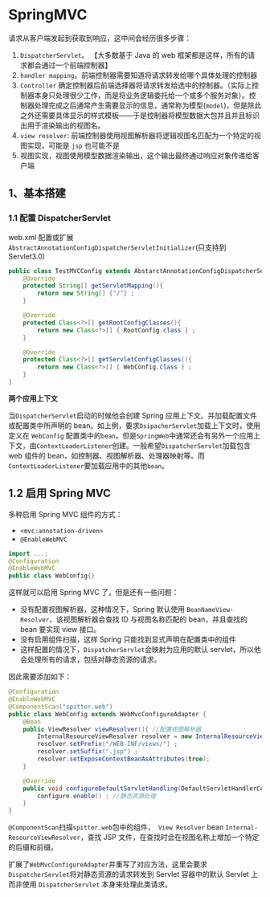 # SpringMVC

请求从客户端发起到获取到响应，这中间会经历很多步骤：

1. `DispatcherServlet`。 【大多数基于 Java 的 web 框架都是这样，所有的请求都会通过一个前端控制器】
2. `handler mapping`。前端控制器需要知道将请求转发给哪个具体处理的控制器
3. `Controller` 确定控制器后前端选择器将请求转发给选中的控制器。（实际上控制器本身只处理很少工作，而是将业务逻辑委托给一个或多个服务对象）。控制器处理完成之后通常产生需要显示的信息，通常称为模型(`model`)，但是除此之外还需要具体显示的样式模板——于是控制器将模型数据大包并且并且标识出用于渲染输出的视图名。
4. `view resolver`: 前端控制器使用视图解析器将逻辑视图名匹配为一个特定的视图实现，可能是 `jsp` 也可能不是
5. 视图实现，视图使用模型数据渲染输出，这个输出最终通过响应对象传递给客户端

## 1、基本搭建

### 1.1 配置 DispatcherServlet

web.xml 配置或扩展`AbstractAnnotationConfigDispatcherServletInitializer`(只支持到Servlet3.0)

```java
public class TestMVCConfig extends AbstarctAnnotationConfigDispatcherServletInitializer {
    @Override
    protected String[] getServletMapping(){
        return new String[] {"/"} ;
    }

    @Override
    protected Class<?>[] getRootConfigClasses(){
        return new Class<?>[] { RootConfig.class } ;
    }

    @Override
    protected Class<?>[] getServletConfigClasses(){
        return new Class<?>[] { WebConfig.class } ;
    }
}
```

**两个应用上下文**

当`DispatcherServlet`启动的时候他会创建 Spring 应用上下文。并加载配置文件或配置类中所声明的 bean。如上例，要求`DsipacherServlet`加载上下文时，使用定义在 `WebConfig` 配置类中的`bean`。但是`SpringWeb`中通常还会有另外一个应用上下文，由`ContextLoaderListener`创建。一般希望`DispatcherServlet`加载包含 web 组件的 bean，如控制器、视图解析器、处理器映射等。而`ContextLoaderListener`要加载应用中的其他`bean`。

## 1.2 启用 Spring MVC

多种启用 Spring MVC 组件的方式：

- `<mvc:annotation-driven>`
- `@EnableWebMVC`

```java
import ...;
@Configuration
@EnableWebMVC
public class WebConfig{}
```

这样就可以启用 Spring MVC 了，但是还有一些问题：

- 没有配置视图解析器，这种情况下，Spring 默认使用 `BeanNameView-Resolver`，该视图解析器会查找 ID 与视图名称匹配的 bean，并且查找的 bean 要实现 view 接口。
- 没有启用组件扫描，这样 Spring 只能找到显式声明在配置类中的组件
- 这样配置的情况下，`DispatcherServlet`会映射为应用的默认 servlet，所以他会处理所有的请求，包括对静态资源的请求。

因此需要添加如下：

```java
@Configuration
@EnableWebMVC
@ComponentScan("spitter.web")
public class WebConfig extends WebMvcConfigureAdapter {
    @Bean
    public ViewResolver viewResolver(){ //配置视图解析器
        InternalResourceViewResolver resolver = new InternalResourceViewResolver() ;
        resolver.setPrefix("/WEB-INF/views/") ;
        resolver.setSuffix(".jsp") ;
        resolver.setExposeContextBeanAsAttributes(true);
    }

    @Override
    public void configureDefaultServletHandling(DefaultServletHandlerConfigure configure){
        configure.enable() ; //静态资源处理
    }
}
```

`@ComponentScan`扫描`spitter.web`包中的组件，` View Resolver` bean `Internal-ResourceViewResolver`，查找 JSP 文件，在查找时会在视图名称上增加一个特定的后缀和前缀。

扩展了`WebMvcConfigureAdapter`并重写了对应方法，这里会要求`DispatcherServlet`将对静态资源的请求转发到 Servlet 容器中的默认 Servlet 上而非使用 `DispatcherServlet` 本身来处理此类请求。


